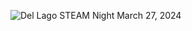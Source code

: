 ![Del Lago STEAM Night March 27, 2024]([https://github.com/](https://github.com/rmthurman/STEM_Night/blob/main/dolphin_coding.png))
